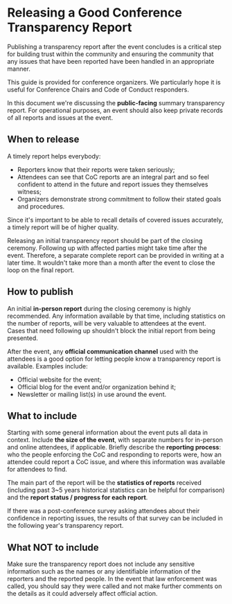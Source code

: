 # Releasing a Good Conference Transparency Report

Publishing a transparency report after the event concludes is a critical step for building trust within the community and ensuring the community that any issues that have been reported have been handled in an appropriate manner.

This guide is provided for conference organizers. We particularly hope it is useful for Conference Chairs and Code of Conduct responders.

In this document we're discussing the **public-facing** summary transparency report. For operational purposes, an event should also keep private records of all reports and issues at the event.


## When to release

A timely report helps everybody:

- Reporters know that their reports were taken seriously;
- Attendees can see that CoC reports are an integral part and so feel confident to attend in the future and report issues they themselves witness;
- Organizers demonstrate strong commitment to follow their stated goals and procedures.

Since it's important to be able to recall details of covered issues accurately, a timely report will be of higher quality.

Releasing an initial transparency report should be part of the closing ceremony. Following up with affected parties might take time after the event. Therefore, a separate complete report can be provided in writing at a later time. It wouldn't take more than a month after the event to close the loop on the final report.


## How to publish

An initial **in-person report** during the closing ceremony is highly recommended. Any information available by that time, including statistics on the number of reports, will be very valuable to attendees at the event. Cases that need following up shouldn't block the initial report from being presented.

After the event, any **official communication channel** used with the attendees is a good option for letting people know a transparency report is available. Examples include:

- Official website for the event;
- Official blog for the event and/or organization behind it;
- Newsletter or mailing list(s) in use around the event.


## What to include

Starting with some general information about the event puts all data in context. Include **the size of the event**, with separate numbers for in-person and online attendees, if applicable. Briefly describe the **reporting process**: who the people enforcing the CoC and responding to reports were, how an attendee could report a CoC issue, and where this information was available for attendees to find.

The main part of the report will be the **statistics of reports** received (including past 3~5 years historical statistics can be helpful for comparison) and the **report status / progress for each report**.

If there was a post-conference survey asking attendees about their confidence in reporting issues, the results of that survey can be included in the following year's transparency report.


## What **NOT** to include

Make sure the transparency report does not include any sensitive information such as the names or any identifiable information of the reporters and the reported people. In the event that law enforcement was called, you should say they were called and not make further comments on the details as it could adversely affect official action.
